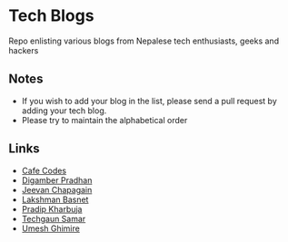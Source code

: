 # Tech Blogs
Repo enlisting various blogs from Nepalese tech enthusiasts, geeks and hackers

Notes
---------
- If you wish to add your blog in the list, please send a pull request by adding your tech blog.
- Please try to maintain the alphabetical order

Links
---------

* [Cafe Codes](http://cafecod.es/)
* [Digamber Pradhan](http://www.digamberpradhan.com.np/)
* [Jeevan Chapagain](http://www.jeevanchapagain.com.np/)
* [Lakshman Basnet](http://www.lakshmanbasnet.com.np/)
* [Pradip Kharbuja](http://www.pradipkharbuja.com.np/)
* [Techgaun Samar](http://samar.techgaun.com/)
* [Umesh Ghimire](http://blog.umeshghimire.com.np/)
